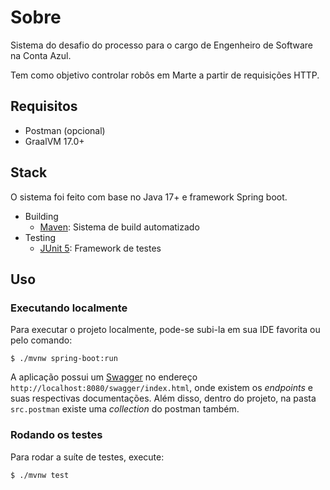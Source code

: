 # Sobre

Sistema do desafio do processo para o cargo de Engenheiro de Software na Conta Azul. 

Tem como objetivo controlar robôs em Marte a partir de requisições HTTP.

## Requisitos

* Postman (opcional)
* GraalVM 17.0+

## Stack

O sistema foi feito com base no Java 17+ e framework Spring boot.

* Building
    * [Maven](https://maven.apache.org/guides/index.html): Sistema de build automatizado
* Testing
    * [JUnit 5](https://junit.org/junit5/docs/current/user-guide/): Framework de testes


## Uso

### Executando localmente

Para executar o projeto localmente, pode-se subi-la em sua IDE favorita ou pelo comando:

```
$ ./mvnw spring-boot:run
```

A aplicação possui um [Swagger](https://swagger.io/) no endereço `http://localhost:8080/swagger/index.html`, 
onde existem os _endpoints_ e suas respectivas documentações. Além disso, dentro do projeto, na pasta `src.postman` 
existe uma _collection_ do postman também.

### Rodando os testes

Para rodar a suíte de testes, execute:

```
$ ./mvnw test
```

